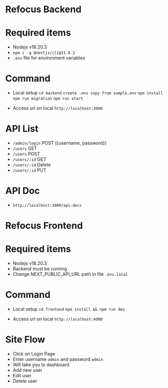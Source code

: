 # Refocus Backend

# Required items

- Nodejs v18.20.3
- `npm i -g @nestjs/cli@11.0.2`
- `.env` file for environment variables

# Command

- Local setup
`cd backend`
`create .env copy from sample.env`
`npm install`
`npm run migration`
`npm run start`

- Access url on local `http://localhost:3000`

# API List
- `/admin/login` POST ({username, password})
- `/users` GET
- `/users` POST
- `/users/:id` GET
- `/users/:id` Delete
- `/users/:id` PUT


# API Doc

- `http://localhost:3000/api-docs`

# Refocus Frontend

# Required items

- Nodejs v18.20.3
- Backend must be running
- Change NEXT_PUBLIC_API_URL path in file `.env.local`

# Command

- Local setup
`cd frontend`
`npm install && npm run dev`

- Access url on local `http://localhost:4000`

# Site Flow

- Click on Login Page
- Enter username `admin` and password `admin`
- Will take you to dashboard
- Add new user
- Edit user
- Delete user

